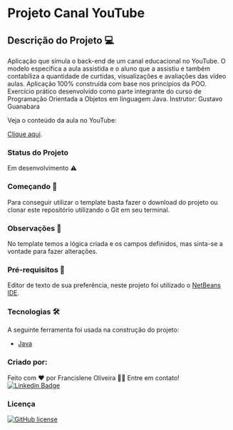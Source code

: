 # Projeto Canal YouTube

## Descrição do Projeto 💻

Aplicação que simula o back-end de um canal educacional no YouTube. O modelo especifica a aula assistida e o aluno que a assistiu e também contabiliza a quantidade de curtidas, visualizações e avaliações das vídeo aulas.
Aplicação 100% construída com base nos princípios da POO.
Exercício prático desenvolvido como parte integrante do curso de Programação Orientada a Objetos em linguagem Java.
Instrutor: Gustavo Guanabara

Veja o conteúdo da aula no YouTube:

[Clique aqui](https://www.youtube.com/watch?v=_5ZUatkzRsM&list=PLHz_AreHm4dkqe2aR0tQK74m8SFe-aGsY&index=29).

### Status do Projeto 

Em desenvolvimento :warning:

### Começando 🏁

Para conseguir utilizar o template basta fazer o download do projeto ou clonar este repositório utilizando o Git em seu terminal.

### Observações 📌

No template temos a lógica criada e os campos definidos, mas sinta-se a vontade para fazer alterações.

### Pré-requisitos :large_orange_diamond: 

Editor de texto de sua preferência, neste projeto foi utilizado o [NetBeans IDE](https://netbeans.apache.org/).

### Tecnologias 🛠

A seguinte ferramenta foi usada na construção do projeto:

- [Java](https://www.java.com/pt-BR/)

### Criado por:

Feito com ❤️ por Francislene Oliveira 👋🏽 Entre em contato!
[![Linkedin Badge](https://img.shields.io/badge/-Francislene-blue?style=flat-square&logo=Linkedin&logoColor=white&link=https://www.linkedin.com/in/francisleneoliveira/)](https://www.linkedin.com/in/francisleneoliveira/) 

### Licença

[![GitHub license](https://img.shields.io/github/license/Naereen/StrapDown.js.svg)](https://github.com/Naereen/StrapDown.js/blob/master/LICENSE) 